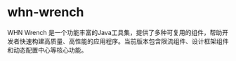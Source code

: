 # whn-wrench
WHN Wrench 是一个功能丰富的Java工具集，提供了多种可复用的组件，帮助开发者快速构建高质量、高性能的应用程序。当前版本包含限流组件、设计框架组件和动态配置中心等核心功能。
